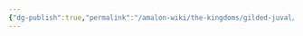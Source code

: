 ```yaml
---
{"dg-publish":true,"permalink":"/amalon-wiki/the-kingdoms/gilded-juval/1-gilded-juval/","dgPassFrontmatter":true,"noteIcon":""}
---
```


